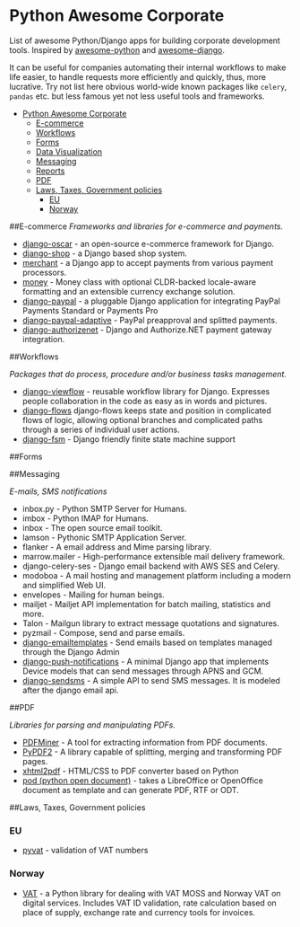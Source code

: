 # Python Awesome Corporate
List of awesome Python/Django apps for building corporate development tools. Inspired by <a href="https://github.com/vinta/awesome-python/">awesome-python</a> and  <a href="https://github.com/rosarior/awesome-django/">awesome-django</a>.

It can be useful for companies automating their internal workflows to make life easier, to handle requests more efficiently and quickly, thus, more lucrative. Try not list here obvious world-wide known packages like `celery`, `pandas` etc. but less famous yet not less useful tools and frameworks.

- [Python Awesome Corporate](#python-awesome-corporate)
    - [E-commerce](#e-commerce)
    - [Workflows](#workflows)
    - [Forms](#forms)
    - [Data Visualization](#data-visualization)
    - [Messaging](#messaging)
    - [Reports](#reports)
    - [PDF](#pdf)
    - [Laws, Taxes, Government policies](#laws-taxes-government-policies)
        - [EU](#eu)
        - [Norway](#norway)

##E-commerce
<i>Frameworks and libraries for e-commerce and payments.</i>

* <a href="http://oscarcommerce.com/">django-oscar</a> - an open-source e-commerce framework for Django.
* <a href="https://www.django-cms.org/">django-shop</a> - a Django based shop system.
* <a href="https://github.com/agiliq/merchant">merchant</a> - a Django app to accept payments from various payment processors.
* <a href="https://github.com/carlospalol/money">money</a> - Money class with optional CLDR-backed locale-aware formatting and an extensible currency exchange solution.
* <a href="https://pypi.python.org/pypi/django-paypal">django-paypal</a> - a pluggable Django application for integrating PayPal Payments Standard or Payments Pro
* <a href="https://github.com/FundedByMe/django-paypal-adaptive">django-paypal-adaptive</a> - PayPal preapproval and splitted payments.
* <a href="https://github.com/zen4ever/django-authorizenet">django-authorizenet</a> - Django and Authorize.NET payment gateway integration.

##Workflows

<i>Packages that do process, procedure and/or business tasks management.</i>

* <a href="https://github.com/viewflow/viewflow">django-viewflow</a> - reusable workflow library for Django. Expresses people collaboration in the code as easy as in words and pictures.
* <a href="https://github.com/carlio/django-flows/">django-flows</a> django-flows keeps state and position in complicated flows of logic, allowing optional branches and complicated paths through a series of individual user actions.
* <a href="https://github.com/kmmbvnr/django-fsm/">django-fsm</a> - Django friendly finite state machine support

##Forms

##Messaging

<i>E-mails, SMS notifications</i>

* inbox.py - Python SMTP Server for Humans.
* imbox - Python IMAP for Humans.
* inbox - The open source email toolkit.
* lamson - Pythonic SMTP Application Server.
* flanker - A email address and Mime parsing library.
* marrow.mailer - High-performance extensible mail delivery framework.
* django-celery-ses - Django email backend with AWS SES and Celery.
* modoboa - A mail hosting and management platform including a modern and simplified Web UI.
* envelopes - Mailing for human beings.
* mailjet - Mailjet API implementation for batch mailing, statistics and more.
* Talon - Mailgun library to extract message quotations and signatures.
* pyzmail - Compose, send and parse emails.
* <a href="https://github.com/mcoconnor/django-emailtemplates">django-emailtemplates</a> - Send emails based on templates managed through the Django Admin
* <a href="https://github.com/jleclanche/django-push-notifications">django-push-notifications</a> - A minimal Django app that implements Device models that can send messages through APNS and GCM.
* <a href="https://github.com/stefanfoulis/django-sendsms">django-sendsms</a> - A simple API to send SMS messages. It is modeled after the django email api.

##PDF

<i>Libraries for parsing and manipulating PDFs.</i>

* <a href="https://github.com/euske/pdfminer">PDFMiner</a> - A tool for extracting information from PDF documents.
* <a href="https://github.com/mstamy2/PyPDF2">PyPDF2</a> - A library capable of splitting, merging and transforming PDF pages.
* <a href="http://www.xhtml2pdf.com/">xhtml2pdf</a> - HTML/CSS to PDF converter based on Python
* <a href="http://appyframework.org/pod.html">pod (python open document)</a> - takes a LibreOffice or OpenOffice document as template and can generate PDF, RTF or ODT.

##Laws, Taxes, Government policies

### EU
 * <a href=https://pypi.python.org/pypi/pyvat/1.2.0>pyvat</a> - validation of VAT numbers
 
### Norway
 * <a href="https://github.com/wbond/vat_moss-python">VAT</a> - a Python library for dealing with VAT MOSS and Norway VAT on digital services. Includes VAT ID validation, rate calculation based on place of supply, exchange rate and currency tools for invoices.
